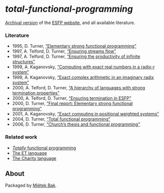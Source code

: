 _total-functional-programming_
==============================

[Archival version](doc/README.md) of the [ESFP website](http://www.cs.kent.ac.uk/people/staff/dat/esfp/), and all available literature.


### Literature

* 1995, D. Turner, [“Elementary strong functional programming”](doc/pdf/turner-1995.pdf)
* 1997, A. Telford, D. Turner, [“Ensuring streams flow”](doc/pdf/telford-1997a.pdf)
* 1997, A. Telford, D. Turner, [“Ensuring the productivity of infinite structures”](doc/pdf/telford-1997b.pdf)
* 1999, A. Kaganovsky, [“Computing with exact real numbers in a radix-r system”](doc/pdf/kaganovsky-1999a.pdf)
* 1999, A. Kaganovsky, [“Exact complex arithmetic in an imaginary radix system”](doc/pdf/kaganovsky-1999b.pdf)
* 2000, A. Telford, D. Turner, [“A hierarchy of languages with strong termination properties”](doc/pdf/telford-2000a.pdf)
* 2000, A. Telford, D. Turner, [“Ensuring termination in ESFP”](doc/pdf/telford-2000b.pdf)
* 2000, D. Turner, [“Final report: Elementary strong functional programming”](doc/pdf/turner-2000.pdf)
* 2001, A. Kaganovsky, [“Exact computing in positional weighted systems”](doc/pdf/kaganovsky-2001.pdf)
* 2004, D. Turner, [“Total functional programming”](doc/pdf/turner-2004.pdf)
* 2006, D. Turner, [“Church’s thesis and functional programming”](doc/pdf/turner-2006.pdf)


### Related work

* [_Totally_ functional programming](https://github.com/mietek/totally-functional-programming)
* [The ET language](https://github.com/mietek/et-language)
* [The Charity language](https://github.com/mietek/charity-language)


About
-----

Packaged by [Miëtek Bak](https://mietek.io/).
